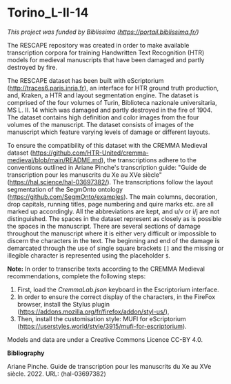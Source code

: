 # Torino_L-II-14
*This project was funded by Biblissima (https://portail.biblissima.fr/)*

The RESCAPE repository was created in order to make available transcription corpora for training Handwritten Text Recognition (HTR) models for medieval manuscripts that have been damaged and partly destroyed by fire.

The RESCAPE dataset has been built with eScriptorium (http://traces6.paris.inria.fr), an interface for HTR ground truth production, and, Kraken, a HTR and layout segmentation engine. The dataset is comprised of the four volumes of Turin, Biblioteca nazionale universitaria, MS L. II. 14 which was damaged and partly destroyed in the fire of 1904. The dataset contains high definition and color images from the four volumes of the manuscript. The dataset consists of images of the manuscript which feature varying levels of damage or different layouts.

To ensure the compatibility of this dataset with the CREMMA Medieval dataset (https://github.com/HTR-United/cremma-medieval/blob/main/README.md), the transcriptions adhere to the conventions outlined in Ariane Pinche's transcription guide: "Guide de transcription pour les manuscrits du Xe au XVe siècle" (https://hal.science/hal-03697382/). The transcriptions follow the layout segmentation of the SegmOnto ontology (https://github.com/SegmOnto/examples). The main columns, decoration, drop capitals, running titles, page numbering and quire marks etc. are all marked up accordingly. All the abbreviations are kept, and u/v or i/j are not distinguished. The spaces in the dataset represent as closely as is possible the spaces in the manuscript. There are several sections of damage throughout the manuscript where it is either very difficult or impossible to discern the characters in the text. The beginning and end of the damage is demarcated through the use of single square brackets `[]` and the missing or illegible character is represented using the placeholder `$`. 

**Note:** In order to transcribe texts according to the CREMMA Medieval recommendations, complete the following steps: 
1. First, load the _CremmaLab.json_ keyboard in the Escriptorium interface. 
2. In order to ensure the correct display of the characters, in the FireFox browser, install the Stylus plugin (https://addons.mozilla.org/fr/firefox/addon/styl-us/), 
3. Then, install the customisation style: MUFI for eScriptorium (https://userstyles.world/style/3915/mufi-for-escriptorium).

Models and data are under a Creative Commons Licence CC-BY 4.0.

**Bibliography**

Ariane Pinche. Guide de transcription pour les manuscrits du Xe au XVe siècle. 2022. URL: ⟨hal-03697382⟩
